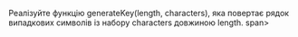 Реалізуйте функцію generateKey(length, characters), яка повертає рядок випадкових символів із набору characters довжиною length. span>
